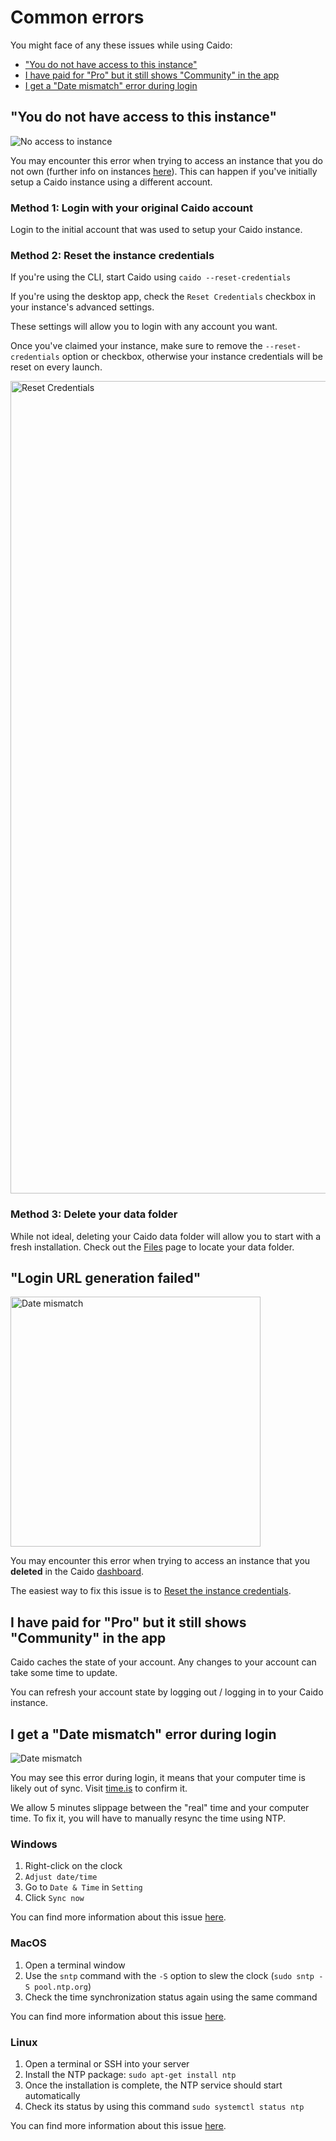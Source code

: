 # Common errors

You might face of any these issues while using Caido:

- ["You do not have access to this instance"](#you-do-not-have-access-to-this-instance)
- [I have paid for "Pro" but it still shows "Community" in the app](#i-have-paid-for-pro-but-it-still-shows-community-in-the-app)
- [I get a "Date mismatch" error during login](#i-get-a-date-mismatch-error-during-login)

## "You do not have access to this instance"

<img alt="No access to instance" src="/_images/no_access_instance.png"/>

You may encounter this error when trying to access an instance that you do not own (further info on instances [here](/internals/instances.md)). This can happen if you've initially setup a Caido instance using a different account.

### Method 1: Login with your original Caido account

Login to the initial account that was used to setup your Caido instance.

### Method 2: Reset the instance credentials

If you're using the CLI, start Caido using `caido --reset-credentials`

If you're using the desktop app, check the `Reset Credentials` checkbox in your instance's advanced settings.

These settings will allow you to login with any account you want.

Once you've claimed your instance, make sure to remove the `--reset-credentials` option or checkbox, otherwise your instance credentials will be reset on every launch.

<img src="/_images/reset_credentials.png" alt="Reset Credentials" width="1300" center/>

### Method 3: Delete your data folder

While not ideal, deleting your Caido data folder will allow you to start with a fresh installation. Check out the [Files](/internals/files.md) page to locate your data folder.

## "Login URL generation failed"

<img alt="Date mismatch" src="/_images/error_url_generation.png" width="400"/>

You may encounter this error when trying to access an instance that you **deleted** in the Caido [dashboard](https://dashboard.caido.io).

The easiest way to fix this issue is to [Reset the instance credentials](#method-2-reset-the-instance-credentials).

## I have paid for "Pro" but it still shows "Community" in the app

Caido caches the state of your account. Any changes to your account can take some time to update.

You can refresh your account state by logging out / logging in to your Caido instance.

## I get a "Date mismatch" error during login

<img alt="Date mismatch" src="/_images/error_date_mismatch.png"/>

You may see this error during login, it means that your computer time is likely out of sync. Visit [time.is](https://time.is/) to confirm it.

We allow 5 minutes slippage between the "real" time and your computer time. To fix it, you will have to manually resync the time using NTP.

### Windows

1. Right-click on the clock
1. `Adjust date/time`
1. Go to `Date & Time` in `Setting`
1. Click `Sync now`

You can find more information about this issue [here](https://www.majorgeeks.com/content/page/synchronize_clock_with_an_internet_time_server.html).

### MacOS

1. Open a terminal window
1. Use the `sntp` command with the `-S` option to slew the clock (`sudo sntp -S pool.ntp.org`)
1. Check the time synchronization status again using the same command

You can find more information about this issue [here](https://superuser.com/questions/155785/mac-os-x-date-time-synchronization#comment2136688_155788).

### Linux

1. Open a terminal or SSH into your server
1. Install the NTP package: `sudo apt-get install ntp`
1. Once the installation is complete, the NTP service should start automatically
1. Check its status by using this command `sudo systemctl status ntp`

You can find more information about this issue [here](https://unix.stackexchange.com/questions/137266/how-to-keep-debian-internal-clock-synchronized-with-ntp-servers).
